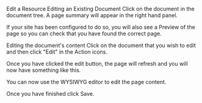 Edit a Resource
Editing an Existing Document
Click on the document in the document tree. A page summary will appear in the right hand panel.



If your site has been configured to do so, you will also see a Preview of the page so you can check that you have found the correct page.

Editing the document's content
Click on the document that you wish to edit and then click "Edit" in the Action icons.



Once you have clicked the edit button, the page will refresh and you will now have something like this.



You can now use the WYSIWYG editor to edit the page content.



Once you have finished click Save.